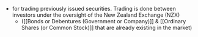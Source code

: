 - for trading previously issued securities. Trading is done between investors under the oversight of the New Zealand Exchange (NZX)
	- ([[Bonds or Debentures (Government or Company)]] & [[Ordinary Shares (or Common Stock)]] that are already existing in the market)